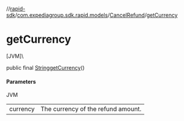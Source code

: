 //[rapid-sdk](../../../index.md)/[com.expediagroup.sdk.rapid.models](../index.md)/[CancelRefund](index.md)/[getCurrency](get-currency.md)

# getCurrency

[JVM]\

public final [String](https://docs.oracle.com/javase/8/docs/api/java/lang/String.html)[getCurrency](get-currency.md)()

#### Parameters

JVM

| | |
|---|---|
| currency | The currency of the refund amount. |
